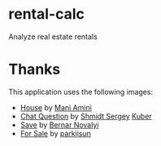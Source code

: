 # rental-calc
Analyze real estate rentals


# Thanks

This application uses the following images:
- [House](https://thenounproject.com/term/house/41030/) by
[Mani Amini](https://thenounproject.com/man1/)
- [Chat Question](https://thenounproject.com/term/question/562370/) by [Shmidt Sergey](https://thenounproject.com/monstercritic/)
[Kuber](https://thenounproject.com/funkyiconz26/)
- [Save](https://thenounproject.com/term/save/716011) by [Bernar Novalyi](https://thenounproject.com/bernar.novalyi)
- [For Sale](https://thenounproject.com/term/for-sale/716241/) by [parkjisun](https://thenounproject.com/naripuru/)
